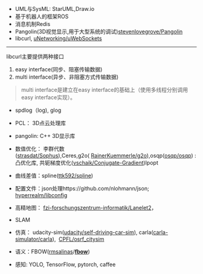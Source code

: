- UML与SysML: StarUML,Draw.io
- 基于机器人的框架ROS
- 消息机制Redis
- Pangolin(3D视觉显示,用于大型系统的调试)[stevenlovegrove/Pangolin](https://github.com/stevenlovegrove/Pangolin)
- libcurl, [uNetworking/uWebSockets](https://github.com/uNetworking/uWebSockets)
---
libcurl主要提供两种接口
1. easy interface(同步、阻塞传输数据)
2. multi interface(异步、非阻塞方式传输数据)
> multi interface是建立在easy interface的基础上（使用多线程分别调用easy interface实现）。
- spdlog（log), glog
- PCL： 3D点云处理库
- pangolin: C++ 3D显示库

- 数值优化： 李群代数([strasdat/Sophus](https://github.com/strasdat/Sophus)),Ceres,g2o( [RainerKuemmerle/g2o](https://github.com/RainerKuemmerle/g2o)),osqp([osqp/osqp](https://github.com/osqp/osqp)) : 凸优化库, 共轭梯度优化([vschaik/Conjugate-Gradient](https://github.com/vschaik/Conjugate-Gradient))Ipopt
- 曲线差值：spline([ttk592/spline](https://github.com/ttk592/spline))
- 配置文件：json处理https://github.com/nlohmann/json; [hyperrealm/libconfig](https://github.com/hyperrealm/libconfig)
- 高精地图： [fzi-forschungszentrum-informatik/Lanelet2](https://github.com/fzi-forschungszentrum-informatik/Lanelet2)，
- SLAM
- 仿真： udacity-sim([udacity/self-driving-car-sim](https://github.com/udacity/self-driving-car-sim)), carla([carla-simulator/carla](https://github.com/carla-simulator/carla)),  [CPFL/osrf_citysim](https://github.com/CPFL/osrf_citysim)
- 语义：FBOW([rmsalinas](https://github.com/rmsalinas)/**[fbow](https://github.com/rmsalinas/fbow)**)
- 感知: YOLO, TensorFlow, pytorch, caffee 